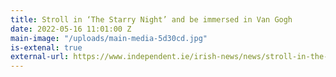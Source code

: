 ```yaml
---
title: Stroll in ‘The Starry Night’ and be immersed in Van Gogh
date: 2022-05-16 11:01:00 Z
main-image: "/uploads/main-media-5d30cd.jpg"
is-extenal: true
external-url: https://www.independent.ie/irish-news/news/stroll-in-the-starry-night-and-be-immersed-in-van-gogh-41653148.html
---
```


